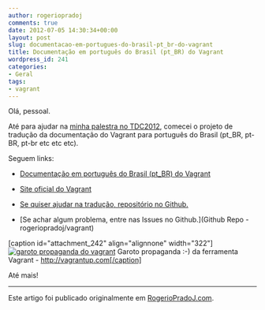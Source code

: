 ```yaml
---
author: rogeriopradoj
comments: true
date: 2012-07-05 14:30:34+00:00
layout: post
slug: documentacao-em-portugues-do-brasil-pt_br-do-vagrant
title: Documentação em português do Brasil (pt_BR) do Vagrant
wordpress_id: 241
categories:
- Geral
tags:
- vagrant
---
```


Olá, pessoal.

Até para ajudar na [minha palestra no TDC2012](http://rogeriopradoj.com/2012/07/05/vou-palestrar-na-tdc-2012-desenvolvimento-php-com-vagrant/), comecei o projeto de tradução da documentação do Vagrant para português do Brasil (pt_BR, pt-BR, pt-br etc etc etc).

Seguem links:



	
  * [Documentação em português do Brasil (pt_BR) do Vagrant](http://vagrant.rogeriopradoj.com)

	
  * [Site oficial do Vagrant](http://vagrantup.com)

	
  * [Se quiser ajudar na tradução, repositório no Github.](https://github.com/rogeriopradoj/vagrant)

	
  * [Se achar algum problema, entre nas Issues no Github.](Github Repo - rogeriopradoj/vagrant)


[caption id="attachment_242" align="alignnone" width="322"][![garoto propaganda do vagrant](http://rogeriopradoj.com/wp-content/uploads/2012/07/Vagrant-Virtualized-development-for-the-masses..png)](http://rogeriopradoj.com/wp-content/uploads/2012/07/Vagrant-Virtualized-development-for-the-masses..png) Garoto propaganda :-) da ferramenta Vagrant - http://vagrantup.com[/caption]

Até mais!

---

Este artigo foi publicado originalmente em [RogerioPradoJ.com](http://rogeriopradoj.com).

